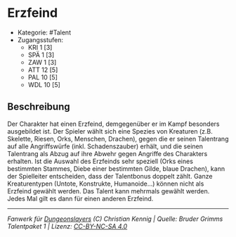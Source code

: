 <!---
Dies ist ein Fanwerk für DUNGEONSLAYERS (C) von Christian Kennig

Quellen:      [Bruder Grimms Talentpaket 1](https://www.f-space.de/ds4/downloads.html)
              [Talentbeschreibungen](https://www.f-space.de/ds4/tools-talentcards.html)
License:      [CC-BY-NC-SA 4.0](https://creativecommons.org/licenses/by-nc-sa/4.0/deed.de)
Richtlinien:  [Fanwerkrichtlinien](https://www.dungeonslayers.net/fanwerk-richtlinien/)
Autor:        Zauberlehrling
-->

  
# Erzfeind  
- Kategorie: #Talent  
- Zugangsstufen:  
  - KRI 1 [3]  
  - SPÄ 1 [3]  
  - ZAW 1 [3]  
  - ATT 12 [5]  
  - PAL 10 [5]  
  - WDL 10 [5]  

## Beschreibung  
Der Charakter hat einen Erzfeind, demgegenüber er im Kampf besonders ausgebildet ist. Der Spieler wählt sich eine Spezies von Kreaturen (z.B. Skelette, Riesen, Orks, Menschen, Drachen), gegen die er seinen Talentrang auf alle Angriffswürfe (inkl. Schadenszauber) erhält, und die seinen Talentrang als Abzug auf ihre Abwehr gegen Angriffe des Charakters erhalten. Ist die Auswahl des Erzfeinds sehr speziell (Orks eines bestimmten Stammes, Diebe einer bestimmten Gilde, blaue Drachen), kann der Spielleiter entscheiden, dass der Talentbonus doppelt zählt. Ganze Kreaturentypen (Untote, Konstrukte, Humanoide...) können nicht als Erzfeind gewählt werden. Das Talent kann mehrmals gewählt werden. Jedes Mal gilt es dann für einen anderen Erzfeind.


___  
*Fanwerk für [Dungeonslayers](https://www.dungeonslayers.net/) (C) Christian Kennig | Quelle: Bruder Grimms Talentpaket 1 | Lizenz: [CC-BY-NC-SA 4.0](https://creativecommons.org/licenses/by-nc-sa/4.0/deed.de)*  